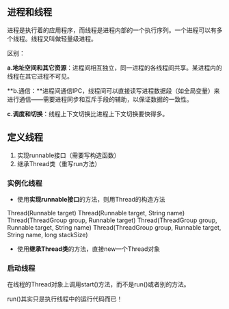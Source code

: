 ## 进程和线程

进程是执行着的应用程序，而线程是进程内部的一个执行序列。一个进程可以有多个线程。线程又叫做轻量级进程。

区别：

**a.地址空间和其它资源**：进程间相互独立，同一进程的各线程间共享。某进程内的线程在其它进程不可见。

**b.通信：**进程间通信IPC，线程间可以直接读写进程数据段（如全局变量）来进行通信——需要进程同步和互斥手段的辅助，以保证数据的一致性。

**c.调度和切换**：线程上下文切换比进程上下文切换要快得多。

## 定义线程

1. 实现runnable接口（需要写构造函数）
2. 继承Thread类（重写run方法）

### 实例化线程

- 使用**实现runnable接口**的方法，则用Thread的构造方法

Thread(Runnable target)
Thread(Runnable target, String name)
Thread(ThreadGroup group, Runnable target)
Thread(ThreadGroup group, Runnable target, String name)
Thread(ThreadGroup group, Runnable target, String name, long stackSize)

- 使用**继承Thread类**的方法，直接new一个Thread对象

### 启动线程

在线程的Thread对象上调用start()方法，而不是run()或者别的方法。

run()其实只是执行线程中的运行代码而已！

